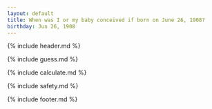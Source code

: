```yaml
---
layout: default
title: When was I or my baby conceived if born on June 26, 1908?
birthday: Jun 26, 1908
---
```


{% include header.md %}

{% include guess.md %}

{% include calculate.md %}

{% include safety.md %}

{% include footer.md %}




